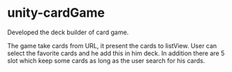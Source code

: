 # unity-cardGame
Developed the deck builder of card game.

Τhe game take cards from URL, it present the cards to listView. User can select the favorite cards and he add this in him deck. In addition there are 5 slot which  keep some cards as long as the user search for his cards.
